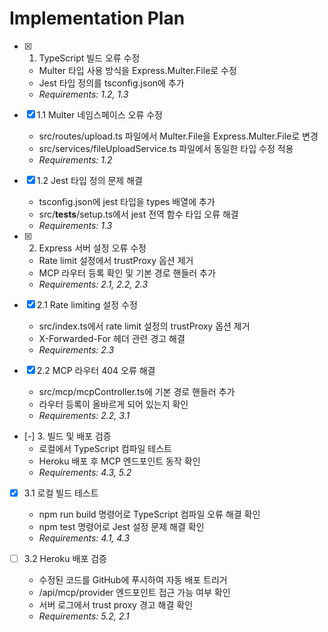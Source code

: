 # Implementation Plan

- [x] 1. TypeScript 빌드 오류 수정
  - Multer 타입 사용 방식을 Express.Multer.File로 수정
  - Jest 타입 정의를 tsconfig.json에 추가
  - _Requirements: 1.2, 1.3_

- [x] 1.1 Multer 네임스페이스 오류 수정
  - src/routes/upload.ts 파일에서 Multer.File을 Express.Multer.File로 변경
  - src/services/fileUploadService.ts 파일에서 동일한 타입 수정 적용
  - _Requirements: 1.2_

- [x] 1.2 Jest 타입 정의 문제 해결
  - tsconfig.json에 jest 타입을 types 배열에 추가
  - src/__tests__/setup.ts에서 jest 전역 함수 타입 오류 해결
  - _Requirements: 1.3_

- [x] 2. Express 서버 설정 오류 수정
  - Rate limit 설정에서 trustProxy 옵션 제거
  - MCP 라우터 등록 확인 및 기본 경로 핸들러 추가
  - _Requirements: 2.1, 2.2, 2.3_

- [x] 2.1 Rate limiting 설정 수정
  - src/index.ts에서 rate limit 설정의 trustProxy 옵션 제거
  - X-Forwarded-For 헤더 관련 경고 해결
  - _Requirements: 2.3_

- [x] 2.2 MCP 라우터 404 오류 해결
  - src/mcp/mcpController.ts에 기본 경로 핸들러 추가
  - 라우터 등록이 올바르게 되어 있는지 확인
  - _Requirements: 2.2, 3.1_

- [-] 3. 빌드 및 배포 검증
  - 로컬에서 TypeScript 컴파일 테스트
  - Heroku 배포 후 MCP 엔드포인트 동작 확인
  - _Requirements: 4.3, 5.2_

- [x] 3.1 로컬 빌드 테스트
  - npm run build 명령어로 TypeScript 컴파일 오류 해결 확인
  - npm test 명령어로 Jest 설정 문제 해결 확인
  - _Requirements: 4.1, 4.3_

- [ ] 3.2 Heroku 배포 검증
  - 수정된 코드를 GitHub에 푸시하여 자동 배포 트리거
  - /api/mcp/provider 엔드포인트 접근 가능 여부 확인
  - 서버 로그에서 trust proxy 경고 해결 확인
  - _Requirements: 5.2, 2.1_